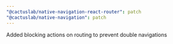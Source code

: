 ```yaml
---
"@cactuslab/native-navigation-react-router": patch
"@cactuslab/native-navigation": patch
---
```


Added blocking actions on routing to prevent double navigations
